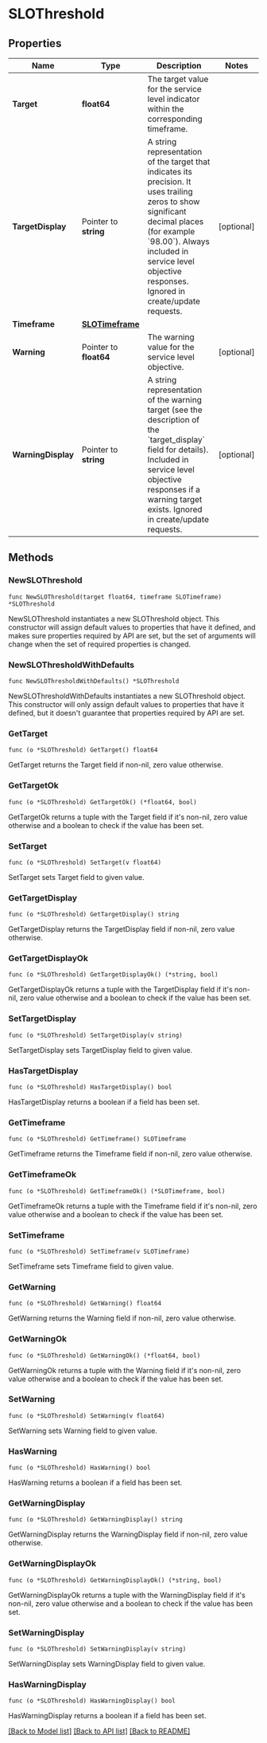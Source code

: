 # SLOThreshold

## Properties

| Name               | Type                                | Description                                                                                                                                                                                                                                             | Notes      |
| ------------------ | ----------------------------------- | ------------------------------------------------------------------------------------------------------------------------------------------------------------------------------------------------------------------------------------------------------- | ---------- |
| **Target**         | **float64**                         | The target value for the service level indicator within the corresponding timeframe.                                                                                                                                                                    |
| **TargetDisplay**  | Pointer to **string**               | A string representation of the target that indicates its precision. It uses trailing zeros to show significant decimal places (for example &#x60;98.00&#x60;). Always included in service level objective responses. Ignored in create/update requests. | [optional] |
| **Timeframe**      | [**SLOTimeframe**](SLOTimeframe.md) |                                                                                                                                                                                                                                                         |
| **Warning**        | Pointer to **float64**              | The warning value for the service level objective.                                                                                                                                                                                                      | [optional] |
| **WarningDisplay** | Pointer to **string**               | A string representation of the warning target (see the description of the &#x60;target_display&#x60; field for details). Included in service level objective responses if a warning target exists. Ignored in create/update requests.                   | [optional] |

## Methods

### NewSLOThreshold

`func NewSLOThreshold(target float64, timeframe SLOTimeframe) *SLOThreshold`

NewSLOThreshold instantiates a new SLOThreshold object.
This constructor will assign default values to properties that have it defined,
and makes sure properties required by API are set, but the set of arguments
will change when the set of required properties is changed.

### NewSLOThresholdWithDefaults

`func NewSLOThresholdWithDefaults() *SLOThreshold`

NewSLOThresholdWithDefaults instantiates a new SLOThreshold object.
This constructor will only assign default values to properties that have it defined,
but it doesn't guarantee that properties required by API are set.

### GetTarget

`func (o *SLOThreshold) GetTarget() float64`

GetTarget returns the Target field if non-nil, zero value otherwise.

### GetTargetOk

`func (o *SLOThreshold) GetTargetOk() (*float64, bool)`

GetTargetOk returns a tuple with the Target field if it's non-nil, zero value otherwise
and a boolean to check if the value has been set.

### SetTarget

`func (o *SLOThreshold) SetTarget(v float64)`

SetTarget sets Target field to given value.

### GetTargetDisplay

`func (o *SLOThreshold) GetTargetDisplay() string`

GetTargetDisplay returns the TargetDisplay field if non-nil, zero value otherwise.

### GetTargetDisplayOk

`func (o *SLOThreshold) GetTargetDisplayOk() (*string, bool)`

GetTargetDisplayOk returns a tuple with the TargetDisplay field if it's non-nil, zero value otherwise
and a boolean to check if the value has been set.

### SetTargetDisplay

`func (o *SLOThreshold) SetTargetDisplay(v string)`

SetTargetDisplay sets TargetDisplay field to given value.

### HasTargetDisplay

`func (o *SLOThreshold) HasTargetDisplay() bool`

HasTargetDisplay returns a boolean if a field has been set.

### GetTimeframe

`func (o *SLOThreshold) GetTimeframe() SLOTimeframe`

GetTimeframe returns the Timeframe field if non-nil, zero value otherwise.

### GetTimeframeOk

`func (o *SLOThreshold) GetTimeframeOk() (*SLOTimeframe, bool)`

GetTimeframeOk returns a tuple with the Timeframe field if it's non-nil, zero value otherwise
and a boolean to check if the value has been set.

### SetTimeframe

`func (o *SLOThreshold) SetTimeframe(v SLOTimeframe)`

SetTimeframe sets Timeframe field to given value.

### GetWarning

`func (o *SLOThreshold) GetWarning() float64`

GetWarning returns the Warning field if non-nil, zero value otherwise.

### GetWarningOk

`func (o *SLOThreshold) GetWarningOk() (*float64, bool)`

GetWarningOk returns a tuple with the Warning field if it's non-nil, zero value otherwise
and a boolean to check if the value has been set.

### SetWarning

`func (o *SLOThreshold) SetWarning(v float64)`

SetWarning sets Warning field to given value.

### HasWarning

`func (o *SLOThreshold) HasWarning() bool`

HasWarning returns a boolean if a field has been set.

### GetWarningDisplay

`func (o *SLOThreshold) GetWarningDisplay() string`

GetWarningDisplay returns the WarningDisplay field if non-nil, zero value otherwise.

### GetWarningDisplayOk

`func (o *SLOThreshold) GetWarningDisplayOk() (*string, bool)`

GetWarningDisplayOk returns a tuple with the WarningDisplay field if it's non-nil, zero value otherwise
and a boolean to check if the value has been set.

### SetWarningDisplay

`func (o *SLOThreshold) SetWarningDisplay(v string)`

SetWarningDisplay sets WarningDisplay field to given value.

### HasWarningDisplay

`func (o *SLOThreshold) HasWarningDisplay() bool`

HasWarningDisplay returns a boolean if a field has been set.

[[Back to Model list]](../README.md#documentation-for-models) [[Back to API list]](../README.md#documentation-for-api-endpoints) [[Back to README]](../README.md)
